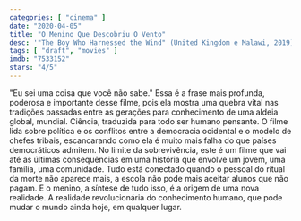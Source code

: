 ```yaml
---
categories: [ "cinema" ]
date: "2020-04-05"
title: "O Menino Que Descobriu O Vento"
desc: '"The Boy Who Harnessed the Wind" (United Kingdom e Malawi, 2019), escrito por Chiwetel Ejiofor, William Kamkwamba e Bryan Mealer, dirigido por Chiwetel Ejiofor, com Chiwetel Ejiofor, Maxwell Simba e Felix Lemburo.'
tags: [ "draft", "movies" ]
imdb: "7533152"
stars: "4/5"
---
```

"Eu sei uma coisa que você não sabe." Essa é a frase mais profunda, poderosa e importante desse filme, pois ela mostra uma quebra vital nas tradições passadas entre as gerações para conhecimento de uma aldeia global, mundial. Ciência, traduzida para todo ser humano pensante. O filme lida sobre política e os conflitos entre a democracia ocidental e o modelo de chefes tribais, escancarando como ela é muito mais falha do que países democráticos admitem. No limite da sobrevivência, este é um filme que vai até as últimas consequências em uma história que envolve um jovem, uma família, uma comunidade. Tudo está conectado quando o pessoal do ritual da morte não aparece mais, a escola não pode mais aceitar alunos que não pagam. E o menino, a síntese de tudo isso, é a origem de uma nova realidade. A realidade revolucionária do conhecimento humano, que pode mudar o mundo ainda hoje, em qualquer lugar.
